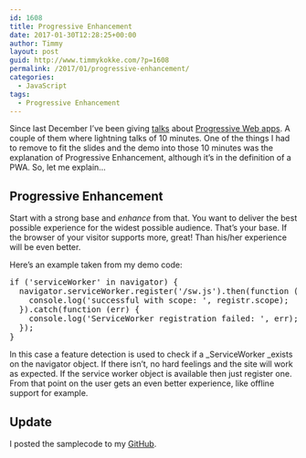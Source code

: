 ```yaml
---
id: 1608
title: Progressive Enhancement
date: 2017-01-30T12:28:25+00:00
author: Timmy
layout: post
guid: http://www.timmykokke.com/?p=1608
permalink: /2017/01/progressive-enhancement/
categories:
  - JavaScript
tags:
  - Progressive Enhancement
---
```

Since last December I&#8217;ve been giving [talks](http://www.slideshare.net/TimmyKokke/progressive-web-apps-70058133) about [Progressive Web apps](https://developers.google.com/web/progressive-web-apps/). A couple of them where lightning talks of 10 minutes. One of the things I had to remove to fit the slides and the demo into those 10 minutes was the explanation of Progressive Enhancement, although it&#8217;s in the definition of a PWA. So, let me explain&#8230;

<!--more-->

## Progressive Enhancement

Start with a strong base and _enhance_ from that. You want to deliver the best possible experience for the widest possible audience. That&#8217;s your base. If the browser of your visitor supports more, great! Than his/her experience will be even better.

Here&#8217;s an example taken from my demo code:

<pre class="prettyprint">if ('serviceWorker' in navigator) {
  navigator.serviceWorker.register('/sw.js').then(function (registr) {
    console.log('successful with scope: ', registr.scope);
  }).catch(function (err) {
    console.log('ServiceWorker registration failed: ', err);
  });
}
</pre>

In this case a feature detection is used to check if a _ServiceWorker _exists on the navigator object. If there isn&#8217;t, no hard feelings and the site will work as expected. If the service worker object is available then just register one. From that point on the user gets an even better experience, like offline support for example.

## Update

I posted the samplecode to my <a href="https://github.com/sorskoot/PWADemo" target="_blank">GitHub</a>.